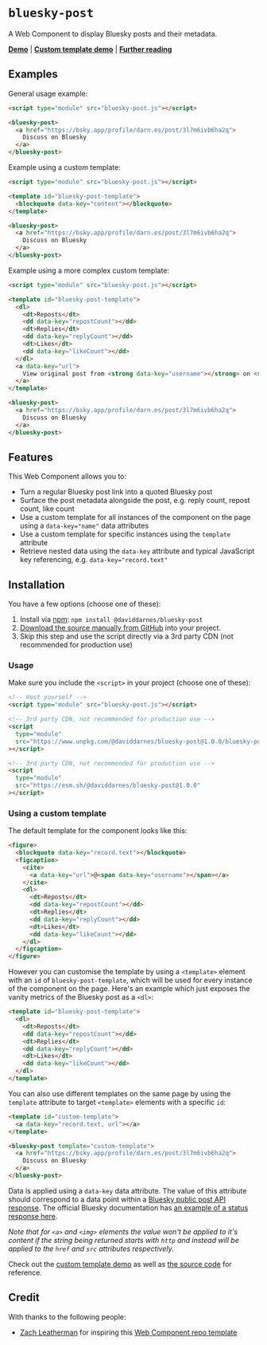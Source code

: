 # `bluesky-post`

A Web Component to display Bluesky posts and their metadata.

**[Demo](https://daviddarnes.github.io/bluesky-post/demo.html)** | **[Custom template demo](https://daviddarnes.github.io/bluesky-post/demo-custom-template.html)** | **[Further reading](https://darn.es/bluesky-post-web-component/)**

## Examples

General usage example:

```html
<script type="module" src="bluesky-post.js"></script>

<bluesky-post>
  <a href="https://bsky.app/profile/darn.es/post/3l7m6ivb6ha2q">
    Discuss on Bluesky
  </a>
</bluesky-post>
```

Example using a custom template:

```html
<script type="module" src="bluesky-post.js"></script>

<template id="bluesky-post-template">
  <blockquote data-key="content"></blockquote>
</template>

<bluesky-post>
  <a href="https://bsky.app/profile/darn.es/post/3l7m6ivb6ha2q">
    Discuss on Bluesky
  </a>
</bluesky-post>
```

Example using a more complex custom template:

```html
<script type="module" src="bluesky-post.js"></script>

<template id="bluesky-post-template">
  <dl>
    <dt>Reposts</dt>
    <dd data-key="repostCount"></dd>
    <dt>Replies</dt>
    <dd data-key="replyCount"></dd>
    <dt>Likes</dt>
    <dd data-key="likeCount"></dd>
  </dl>
  <a data-key="url">
    View original post from <strong data-key="username"></strong> on <strong data-key="hostname"></strong>
  </a>
</template>

<bluesky-post>
  <a href="https://bsky.app/profile/darn.es/post/3l7m6ivb6ha2q">
    Discuss on Bluesky
  </a>
</bluesky-post>
```

## Features

This Web Component allows you to:

- Turn a regular Bluesky post link into a quoted Bluesky post
- Surface the post metadata alongside the post, e.g. reply count, repost count, like count
- Use a custom template for all instances of the component on the page using a `data-key="name"` data attributes
- Use a custom template for specific instances using the `template` attribute
- Retrieve nested data using the `data-key` attribute and typical JavaScript key referencing, e.g. `data-key="record.text"`

## Installation

You have a few options (choose one of these):

1. Install via [npm](https://www.npmjs.com/package/@daviddarnes/bluesky-post): `npm install @daviddarnes/bluesky-post`
1. [Download the source manually from GitHub](https://github.com/daviddarnes/bluesky-post/releases) into your project.
1. Skip this step and use the script directly via a 3rd party CDN (not recommended for production use)

### Usage

Make sure you include the `<script>` in your project (choose one of these):

```html
<!-- Host yourself -->
<script type="module" src="bluesky-post.js"></script>
```

```html
<!-- 3rd party CDN, not recommended for production use -->
<script
  type="module"
  src="https://www.unpkg.com/@daviddarnes/bluesky-post@1.0.0/bluesky-post.js"
></script>
```

```html
<!-- 3rd party CDN, not recommended for production use -->
<script
  type="module"
  src="https://esm.sh/@daviddarnes/bluesky-post@1.0.0"
></script>
```

### Using a custom template

The default template for the component looks like this:

```html
<figure>
  <blockquote data-key="record.text"></blockquote>
  <figcaption>
    <cite>
      <a data-key="url">@<span data-key="username"></span></a>
    </cite>
    <dl>
      <dt>Reposts</dt>
      <dd data-key="repostCount"></dd>
      <dt>Replies</dt>
      <dd data-key="replyCount"></dd>
      <dt>Likes</dt>
      <dd data-key="likeCount"></dd>
    </dl>
  </figcaption>
</figure>
```

However you can customise the template by using a `<template>` element with an `id` of `bluesky-post-template`, which will be used for every instance of the component on the page. Here's an example which just exposes the vanity metrics of the Bluesky post as a `<dl>`:

```html
<template id="bluesky-post-template">
  <dl>
    <dt>Reposts</dt>
    <dd data-key="repostCount"></dd>
    <dt>Replies</dt>
    <dd data-key="replyCount"></dd>
    <dt>Likes</dt>
    <dd data-key="likeCount"></dd>
  </dl>
</template>
```

You can also use different templates on the same page by using the `template` attribute to target `<template>` elements with a specific `id`:

```html
<template id="custom-template">
  <a data-key="record.text, url"></a>
</template>

<bluesky-post template="custom-template">
  <a href="https://bsky.app/profile/darn.es/post/3l7m6ivb6ha2q">
    Discuss on Bluesky
  </a>
</bluesky-post>
```

Data is applied using a `data-key` data attribute. The value of this attribute should correspond to a data point within a [Bluesky public post API response](https://docs.bsky.app/docs/api/app-bsky-feed-get-posts). The official Bluesky documentation has [an example of a status response here](https://docs.bsky.app/docs/api/app-bsky-feed-get-posts#responses).

_Note that for `<a>` and `<img>` elements the value won't be applied to it's content if the string being returned starts with `http` and instead will be applied to the `href` and `src` attributes respectively._

Check out the [custom template demo](https://daviddarnes.github.io/bluesky-post/demo-custom-template.html) as well as [the source code](https://github.com/daviddarnes/bluesky-post/blob/main/demo-custom-template.html) for reference.

## Credit

With thanks to the following people:

- [Zach Leatherman](https://zachleat.com) for inspiring this [Web Component repo template](https://github.com/daviddarnes/component-template)
